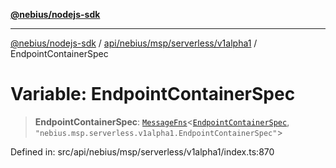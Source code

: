 [**@nebius/nodejs-sdk**](../../../../../../README.md)

---

[@nebius/nodejs-sdk](../../../../../../README.md) / [api/nebius/msp/serverless/v1alpha1](../README.md) / EndpointContainerSpec

# Variable: EndpointContainerSpec

> **EndpointContainerSpec**: [`MessageFns`](../../../../../../runtime/protos/core/interfaces/MessageFns.md)\<[`EndpointContainerSpec`](../interfaces/EndpointContainerSpec.md), `"nebius.msp.serverless.v1alpha1.EndpointContainerSpec"`\>

Defined in: src/api/nebius/msp/serverless/v1alpha1/index.ts:870
